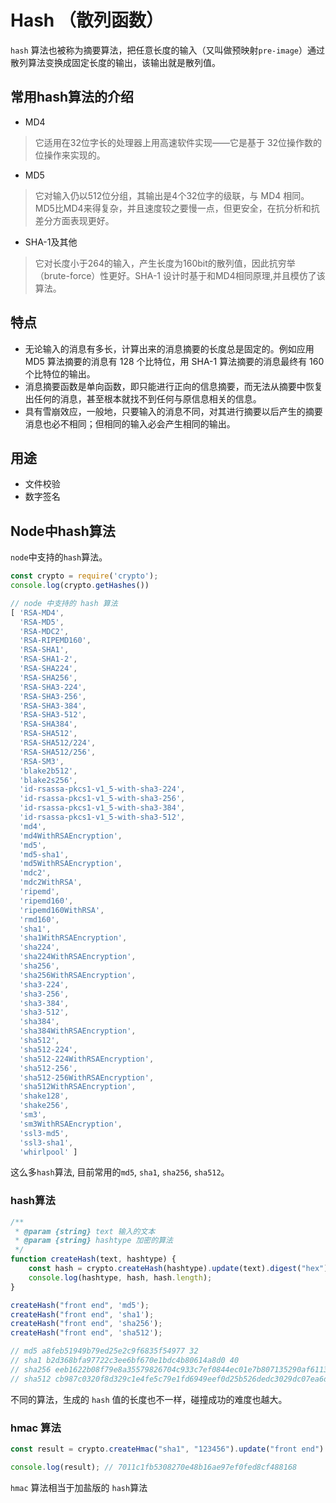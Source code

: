 # Hash （散列函数）

`hash` 算法也被称为摘要算法，把任意长度的输入（又叫做预映射`pre-image`）通过散列算法变换成固定长度的输出，该输出就是散列值。

## 常用hash算法的介绍

* MD4

> 它适用在32位字长的处理器上用高速软件实现——它是基于 32位操作数的位操作来实现的。

* MD5

> 它对输入仍以512位分组，其输出是4个32位字的级联，与 MD4 相同。MD5比MD4来得复杂，并且速度较之要慢一点，但更安全，在抗分析和抗差分方面表现更好。

* SHA-1及其他

> 它对长度小于264的输入，产生长度为160bit的散列值，因此抗穷举（brute-force）性更好。SHA-1 设计时基于和MD4相同原理,并且模仿了该算法。

## 特点

* 无论输入的消息有多长，计算出来的消息摘要的长度总是固定的。例如应用 MD5 算法摘要的消息有 128 个比特位，用 SHA-1 算法摘要的消息最终有 160 个比特位的输出。
* 消息摘要函数是单向函数，即只能进行正向的信息摘要，而无法从摘要中恢复出任何的消息，甚至根本就找不到任何与原信息相关的信息。
* 具有雪崩效应，一般地，只要输入的消息不同，对其进行摘要以后产生的摘要消息也必不相同；但相同的输入必会产生相同的输出。

## 用途

* 文件校验
* 数字签名

## Node中hash算法

`node`中支持的`hash`算法。

```js
const crypto = require('crypto');
console.log(crypto.getHashes())

// node 中支持的 hash 算法
[ 'RSA-MD4',
  'RSA-MD5',
  'RSA-MDC2',
  'RSA-RIPEMD160',
  'RSA-SHA1',
  'RSA-SHA1-2',
  'RSA-SHA224',
  'RSA-SHA256',
  'RSA-SHA3-224',
  'RSA-SHA3-256',
  'RSA-SHA3-384',
  'RSA-SHA3-512',
  'RSA-SHA384',
  'RSA-SHA512',
  'RSA-SHA512/224',
  'RSA-SHA512/256',
  'RSA-SM3',
  'blake2b512',
  'blake2s256',
  'id-rsassa-pkcs1-v1_5-with-sha3-224',
  'id-rsassa-pkcs1-v1_5-with-sha3-256',
  'id-rsassa-pkcs1-v1_5-with-sha3-384',
  'id-rsassa-pkcs1-v1_5-with-sha3-512',
  'md4',
  'md4WithRSAEncryption',
  'md5',
  'md5-sha1',
  'md5WithRSAEncryption',
  'mdc2',
  'mdc2WithRSA',
  'ripemd',
  'ripemd160',
  'ripemd160WithRSA',
  'rmd160',
  'sha1',
  'sha1WithRSAEncryption',
  'sha224',
  'sha224WithRSAEncryption',
  'sha256',
  'sha256WithRSAEncryption',
  'sha3-224',
  'sha3-256',
  'sha3-384',
  'sha3-512',
  'sha384',
  'sha384WithRSAEncryption',
  'sha512',
  'sha512-224',
  'sha512-224WithRSAEncryption',
  'sha512-256',
  'sha512-256WithRSAEncryption',
  'sha512WithRSAEncryption',
  'shake128',
  'shake256',
  'sm3',
  'sm3WithRSAEncryption',
  'ssl3-md5',
  'ssl3-sha1',
  'whirlpool' ]
```

这么多`hash`算法, 目前常用的`md5`, `sha1`, `sha256`, `sha512`。

### hash算法

```js
/**
 * @param {string} text 输入的文本
 * @param {string} hashtype 加密的算法
 */
function createHash(text, hashtype) {
    const hash = crypto.createHash(hashtype).update(text).digest("hex");
    console.log(hashtype, hash, hash.length);
}

createHash("front end", 'md5');
createHash("front end", 'sha1');
createHash("front end", 'sha256');
createHash("front end", 'sha512');

// md5 a8feb51949b79ed25e2c9f6835f54977 32
// sha1 b2d368bfa97722c3ee6bf670e1bdc4b80614a8d0 40
// sha256 eeb1622b08f79e8a35579826704c933c7ef0844ec01e7b807135290af6113fa3 64
// sha512 cb987c0320f8d329c1e4fe5c79e1fd6949eef0d25b526dedc3029dc07ea6d0a85f6981757970e28c51e5497456a7befe261bca828f1d7cc042c875fe2f6d0f18 128

```

不同的算法，生成的 `hash` 值的长度也不一样，碰撞成功的难度也越大。

### hmac 算法

```js
const result = crypto.createHmac("sha1", "123456").update("front end").digest("hex");

console.log(result); // 7011c1fb5308270e48b16ae97ef0fed8cf488168
```

`hmac` 算法相当于加盐版的 `hash`算法
